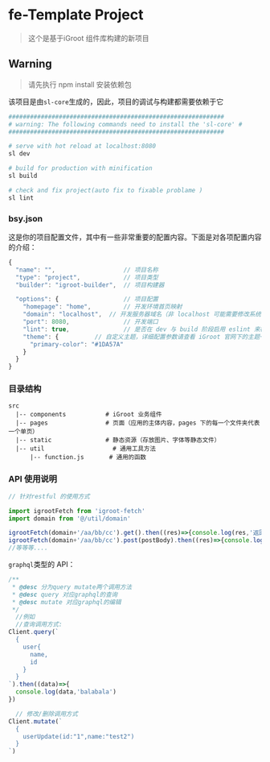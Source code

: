 # fe-Template Project

> 这个是基于iGroot 组件库构建的新项目

## Warning
> 请先执行 npm install 安装依赖包


该项目是由`sl-core`生成的，因此，项目的调试与构建都需要依赖于它

``` bash
############################################################
# warning: The following commands need to install the 'sl-core' #
############################################################

# serve with hot reload at localhost:8080
sl dev

# build for production with minification
sl build

# check and fix project(auto fix to fixable problame )
sl lint
```

### bsy.json
这是你的项目配置文件，其中有一些非常重要的配置内容。下面是对各项配置内容的介绍：
``` javascript
{
  "name": "",                   // 项目名称
  "type": "project",            // 项目类型
  "builder": "igroot-builder",  // 项目构建器

  "options": {                  // 项目配置
    "homepage": "home",         // 开发环境首页映射
    "domain": "localhost",  // 开发服务器域名（非 localhost 可能需要修改系统 hosts 文件）
    "port": 8080,               // 开发端口
    "lint": true,               // 是否在 dev 与 build 阶段启用 eslint 来检查代码
    "theme": {          // 自定义主题，详细配置参数请查看 iGroot 官网下的主题一栏
      "primary-color": "#1DA57A"
    }
  }
}
```

### 目录结构
```
src
  |-- components           # iGroot 业务组件
  |-- pages                # 页面（应用的主体内容，pages 下的每一个文件夹代表一个单页）
  |-- static               # 静态资源（存放图片、字体等静态文件）
  |-- util                   # 通用工具方法
      |-- function.js       # 通用的函数
```

### API 使用说明

``` javascript
// 针对restful 的使用方式

import igrootFetch from 'igroot-fetch'
import domain from '@/util/domain'

igrootFetch(domain+'/aa/bb/cc').get().then((res)=>{console.log(res,'返回结果')})
igrootFetch(domain+'/aa/bb/cc').post(postBody).then((res)=>{console.log(res,'返回结果')})
//等等等....

```

`graphql`类型的 API：

``` javascript
/**
 * @desc 分为query mutate两个调用方法
 * @desc query 对应graphql的查询
 * @desc mutate 对应graphql的编辑
 */
  //例如
  //查询调用方式:
Client.query(`
  {
    user{
      name,
      id
    }
  }
`).then((data)=>{
  console.log(data,'balabala')
})

  // 修改/删除调用方式
Client.mutate(`
  {
    userUpdate(id:"1",name:"test2")
  }
`)

```

